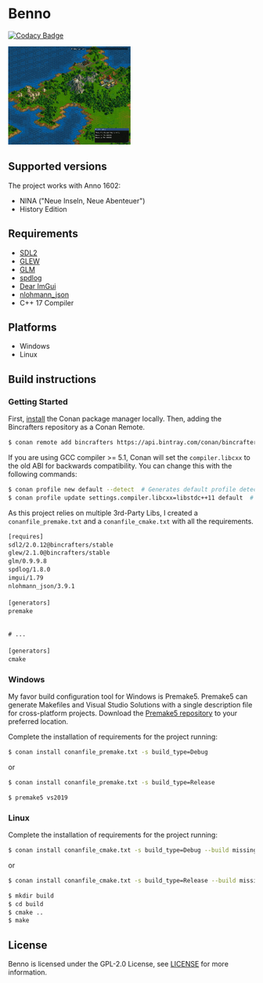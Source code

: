 # Benno

[![Codacy Badge](https://app.codacy.com/project/badge/Grade/e702220c4290499091156333bcecf168)](https://www.codacy.com/gh/stwe/Benno/dashboard?utm_source=github.com&amp;utm_medium=referral&amp;utm_content=stwe/Benno&amp;utm_campaign=Badge_Grade)


<img src="https://github.com/stwe/Benno/blob/master/Benno/res/devLog/20112020.png" width="250" height="200" />

## Supported versions

The project works with Anno 1602: 

- NINA ("Neue Inseln, Neue Abenteuer")
- History Edition

## Requirements

- [SDL2](https://www.libsdl.org/download-2.0.php)
- [GLEW](http://glew.sourceforge.net/)
- [GLM](https://glm.g-truc.net/0.9.9/index.html)
- [spdlog](https://github.com/gabime/spdlog)
- [Dear ImGui](https://github.com/ocornut/imgui)
- [nlohmann_json](https://github.com/nlohmann/json)
- C++ 17 Compiler

## Platforms

- Windows
- Linux

## Build instructions

### Getting Started

First, [install](https://docs.conan.io/en/latest/installation.html) the Conan package manager locally. Then, adding the Bincrafters repository as a Conan Remote.

```bash
$ conan remote add bincrafters https://api.bintray.com/conan/bincrafters/public-conan
```

If you are using GCC compiler >= 5.1, Conan will set the `compiler.libcxx` to the old ABI for backwards compatibility. You can change this with the following commands:

```bash
$ conan profile new default --detect  # Generates default profile detecting GCC and sets old ABI
$ conan profile update settings.compiler.libcxx=libstdc++11 default  # Sets libcxx to C++11 ABI
```

As this project relies on multiple 3rd-Party Libs, I created a `conanfile_premake.txt` and a `conanfile_cmake.txt` with all the requirements.

```txt
[requires]
sdl2/2.0.12@bincrafters/stable
glew/2.1.0@bincrafters/stable
glm/0.9.9.8
spdlog/1.8.0
imgui/1.79
nlohmann_json/3.9.1

[generators]
premake
```

```txt

# ...

[generators]
cmake
```

### Windows

My favor build configuration tool for Windows is Premake5. Premake5 can generate Makefiles and Visual Studio Solutions with a single description file for cross-platform projects. Download the [Premake5 repository](https://premake.github.io/download.html) to your preferred location.

Complete the installation of requirements for the project running:

```bash
$ conan install conanfile_premake.txt -s build_type=Debug
```

or

```bash
$ conan install conanfile_premake.txt -s build_type=Release
```

```bash
$ premake5 vs2019
```

### Linux

Complete the installation of requirements for the project running:

```bash
$ conan install conanfile_cmake.txt -s build_type=Debug --build missing
```

or

```bash
$ conan install conanfile_cmake.txt -s build_type=Release --build missing
```

```bash
$ mkdir build
$ cd build
$ cmake ..
$ make
```

## License

Benno is licensed under the GPL-2.0 License, see [LICENSE](https://github.com/stwe/Benno/blob/master/LICENSE) for more information.
